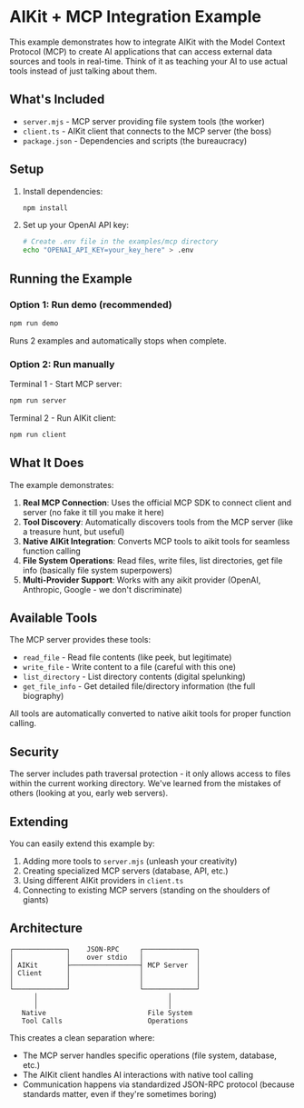 # AIKit + MCP Integration Example

This example demonstrates how to integrate AIKit with the Model Context Protocol (MCP) to create AI applications that can access external data sources and tools in real-time. Think of it as teaching your AI to use actual tools instead of just talking about them.

## What's Included

- `server.mjs` - MCP server providing file system tools (the worker)
- `client.ts` - AIKit client that connects to the MCP server (the boss)
- `package.json` - Dependencies and scripts (the bureaucracy)

## Setup

1. Install dependencies:

   ```bash
   npm install
   ```

2. Set up your OpenAI API key:
   ```bash
   # Create .env file in the examples/mcp directory
   echo "OPENAI_API_KEY=your_key_here" > .env
   ```

## Running the Example

### Option 1: Run demo (recommended)

```bash
npm run demo
```

Runs 2 examples and automatically stops when complete.

### Option 2: Run manually

Terminal 1 - Start MCP server:

```bash
npm run server
```

Terminal 2 - Run AIKit client:

```bash
npm run client
```

## What It Does

The example demonstrates:

1. **Real MCP Connection**: Uses the official MCP SDK to connect client and server (no fake it till you make it here)
2. **Tool Discovery**: Automatically discovers tools from the MCP server (like a treasure hunt, but useful)
3. **Native AIKit Integration**: Converts MCP tools to aikit tools for seamless function calling
4. **File System Operations**: Read files, write files, list directories, get file info (basically file system superpowers)
5. **Multi-Provider Support**: Works with any aikit provider (OpenAI, Anthropic, Google - we don't discriminate)

## Available Tools

The MCP server provides these tools:

- `read_file` - Read file contents (like peek, but legitimate)
- `write_file` - Write content to a file (careful with this one)
- `list_directory` - List directory contents (digital spelunking)
- `get_file_info` - Get detailed file/directory information (the full biography)

All tools are automatically converted to native aikit tools for proper function calling.

## Security

The server includes path traversal protection - it only allows access to files within the current working directory. We've learned from the mistakes of others (looking at you, early web servers).

## Extending

You can easily extend this example by:

1. Adding more tools to `server.mjs` (unleash your creativity)
2. Creating specialized MCP servers (database, API, etc.)
3. Using different AIKit providers in `client.ts`
4. Connecting to existing MCP servers (standing on the shoulders of giants)

## Architecture

```
┌─────────────┐    JSON-RPC     ┌─────────────┐
│             │    over stdio   │             │
│ AIKit       ├─────────────────┤ MCP Server  │
│ Client      │                 │             │
│             │                 │             │
└─────────────┘                 └─────────────┘
      │                                │
      │                                │
   Native                         File System
   Tool Calls                     Operations
```

This creates a clean separation where:

- The MCP server handles specific operations (file system, database, etc.)
- The AIKit client handles AI interactions with native tool calling
- Communication happens via standardized JSON-RPC protocol (because standards matter, even if they're sometimes boring)

